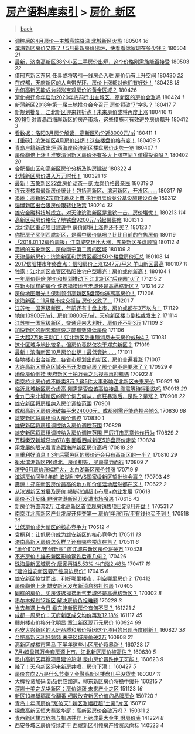 [房产语料库索引](../../README.md)  > [房价_新区](房价_新区.md)
====
> [back](../README.md)

- [调控后的4月房价—主城高端降温 北城新区火热](http://jkwz.applinzi.com/ittc/7099367538242880523.html#%E8%B0%83%E6%8E%A7%E5%90%8E%E7%9A%844%E6%9C%88%E6%88%BF%E4%BB%B7%E2%80%94%E4%B8%BB%E5%9F%8E%E9%AB%98%E7%AB%AF%E9%99%8D%E6%B8%A9+%E5%8C%97%E5%9F%8E%E6%96%B0%E5%8C%BA%E7%81%AB%E7%83%AD) 180504 *16* 
- [滨海新区房价又降了！5月最新房价出炉，快看看你家现在多少钱？](http://jkwz.applinzi.com/ittc/7099194472070120458.html#%E6%BB%A8%E6%B5%B7%E6%96%B0%E5%8C%BA%E6%88%BF%E4%BB%B7%E5%8F%88%E9%99%8D%E4%BA%86%EF%BC%815%E6%9C%88%E6%9C%80%E6%96%B0%E6%88%BF%E4%BB%B7%E5%87%BA%E7%82%89%EF%BC%8C%E5%BF%AB%E7%9C%8B%E7%9C%8B%E4%BD%A0%E5%AE%B6%E7%8E%B0%E5%9C%A8%E5%A4%9A%E5%B0%91%E9%92%B1%EF%BC%9F) 180504 *21* 
- [最新，济南高新区38个小区二手房价出炉，这个价格刚需族能否接受](http://jkwz.applinzi.com/ittc/7098909724944892935.html#%E6%9C%80%E6%96%B0%EF%BC%8C%E6%B5%8E%E5%8D%97%E9%AB%98%E6%96%B0%E5%8C%BA38%E4%B8%AA%E5%B0%8F%E5%8C%BA%E4%BA%8C%E6%89%8B%E6%88%BF%E4%BB%B7%E5%87%BA%E7%82%89%EF%BC%8C%E8%BF%99%E4%B8%AA%E4%BB%B7%E6%A0%BC%E5%88%9A%E9%9C%80%E6%97%8F%E8%83%BD%E5%90%A6%E6%8E%A5%E5%8F%97) 180503 *22* 
- [借邢东新区东风 任县或将吸引一线房企入驻 房价仍有上升空间](http://jkwz.applinzi.com/ittc/7097701652838745095.html#%E5%80%9F%E9%82%A2%E4%B8%9C%E6%96%B0%E5%8C%BA%E4%B8%9C%E9%A3%8E+%E4%BB%BB%E5%8E%BF%E6%88%96%E5%B0%86%E5%90%B8%E5%BC%95%E4%B8%80%E7%BA%BF%E6%88%BF%E4%BC%81%E5%85%A5%E9%A9%BB+%E6%88%BF%E4%BB%B7%E4%BB%8D%E6%9C%89%E4%B8%8A%E5%8D%87%E7%A9%BA%E9%97%B4) 180430 *22* 
- [在成都，天府新区的人自带光环，房价上涨都对他们有好处！](http://jkwz.applinzi.com/ittc/7097032154053870608.html#%E5%9C%A8%E6%88%90%E9%83%BD%EF%BC%8C%E5%A4%A9%E5%BA%9C%E6%96%B0%E5%8C%BA%E7%9A%84%E4%BA%BA%E8%87%AA%E5%B8%A6%E5%85%89%E7%8E%AF%EF%BC%8C%E6%88%BF%E4%BB%B7%E4%B8%8A%E6%B6%A8%E9%83%BD%E5%AF%B9%E4%BB%96%E4%BB%AC%E6%9C%89%E5%A5%BD%E5%A4%84%EF%BC%81) 180428 *18* 
- [为何高新区能成为领涨宝鸡房价的黄金区域？](http://jkwz.applinzi.com/ittc/7096207262907630598.html#%E4%B8%BA%E4%BD%95%E9%AB%98%E6%96%B0%E5%8C%BA%E8%83%BD%E6%88%90%E4%B8%BA%E9%A2%86%E6%B6%A8%E5%AE%9D%E9%B8%A1%E6%88%BF%E4%BB%B7%E7%9A%84%E9%BB%84%E9%87%91%E5%8C%BA%E5%9F%9F%EF%BC%9F) 180426  
- [渭化搬迁今年启动2020年底前迁出主城区，高新区的房价会涨吗](http://jkwz.applinzi.com/ittc/7095462823046153233.html#%E6%B8%AD%E5%8C%96%E6%90%AC%E8%BF%81%E4%BB%8A%E5%B9%B4%E5%90%AF%E5%8A%A82020%E5%B9%B4%E5%BA%95%E5%89%8D%E8%BF%81%E5%87%BA%E4%B8%BB%E5%9F%8E%E5%8C%BA%EF%BC%8C%E9%AB%98%E6%96%B0%E5%8C%BA%E7%9A%84%E6%88%BF%E4%BB%B7%E4%BC%9A%E6%B6%A8%E5%90%97) 180424 *1* 
- [新蒲新区2018年第一届土地推介会今召开 房价将破“7”字头？](http://jkwz.applinzi.com/ittc/7092959493904401419.html#%E6%96%B0%E8%92%B2%E6%96%B0%E5%8C%BA2018%E5%B9%B4%E7%AC%AC%E4%B8%80%E5%B1%8A%E5%9C%9F%E5%9C%B0%E6%8E%A8%E4%BB%8B%E4%BC%9A%E4%BB%8A%E5%8F%AC%E5%BC%80+%E6%88%BF%E4%BB%B7%E5%B0%86%E7%A0%B4%E2%80%9C7%E2%80%9D%E5%AD%97%E5%A4%B4%EF%BC%9F) 180417 *7* 
- [新规划批复，江北新区迎来转折点！未来房价或将再度上涨](http://jkwz.applinzi.com/ittc/7092512635847443466.html#%E6%96%B0%E8%A7%84%E5%88%92%E6%89%B9%E5%A4%8D%EF%BC%8C%E6%B1%9F%E5%8C%97%E6%96%B0%E5%8C%BA%E8%BF%8E%E6%9D%A5%E8%BD%AC%E6%8A%98%E7%82%B9%EF%BC%81%E6%9C%AA%E6%9D%A5%E6%88%BF%E4%BB%B7%E6%88%96%E5%B0%86%E5%86%8D%E5%BA%A6%E4%B8%8A%E6%B6%A8) 180416 *11* 
- [2018针对青岛西海岸新区的房产市场，这些措施可有效避免房价飙升](http://jkwz.applinzi.com/ittc/7090740663786406928.html#2018%E9%92%88%E5%AF%B9%E9%9D%92%E5%B2%9B%E8%A5%BF%E6%B5%B7%E5%B2%B8%E6%96%B0%E5%8C%BA%E7%9A%84%E6%88%BF%E4%BA%A7%E5%B8%82%E5%9C%BA%EF%BC%8C%E8%BF%99%E4%BA%9B%E6%8E%AA%E6%96%BD%E5%8F%AF%E6%9C%89%E6%95%88%E9%81%BF%E5%85%8D%E6%88%BF%E4%BB%B7%E9%A3%99%E5%8D%87) 180412 *3* 
- [看数据：洛阳3月房价解读，高新区均价近8000元/㎡](http://jkwz.applinzi.com/ittc/7090742746367394822.html#%E7%9C%8B%E6%95%B0%E6%8D%AE%EF%BC%9A%E6%B4%9B%E9%98%B33%E6%9C%88%E6%88%BF%E4%BB%B7%E8%A7%A3%E8%AF%BB%EF%BC%8C%E9%AB%98%E6%96%B0%E5%8C%BA%E5%9D%87%E4%BB%B7%E8%BF%918000%E5%85%83%2F%E3%8E%A1) 180411 *1* 
- [【重磅】滨海新区4月房价出炉！这些楼盘价格有变！](http://jkwz.applinzi.com/ittc/7090011501756941328.html#%E3%80%90%E9%87%8D%E7%A3%85%E3%80%91%E6%BB%A8%E6%B5%B7%E6%96%B0%E5%8C%BA4%E6%9C%88%E6%88%BF%E4%BB%B7%E5%87%BA%E7%82%89%EF%BC%81%E8%BF%99%E4%BA%9B%E6%A5%BC%E7%9B%98%E4%BB%B7%E6%A0%BC%E6%9C%89%E5%8F%98%EF%BC%81) 180409 *5* 
- [青岛户籍新政出炉 西海岸经济新区楼盘房价走势一览](http://jkwz.applinzi.com/ittc/7089359454762173451.html#%E9%9D%92%E5%B2%9B%E6%88%B7%E7%B1%8D%E6%96%B0%E6%94%BF%E5%87%BA%E7%82%89+%E8%A5%BF%E6%B5%B7%E5%B2%B8%E7%BB%8F%E6%B5%8E%E6%96%B0%E5%8C%BA%E6%A5%BC%E7%9B%98%E6%88%BF%E4%BB%B7%E8%B5%B0%E5%8A%BF%E4%B8%80%E8%A7%88) 180407 *1* 
- [房价翻倍上涨！淮安清河新区房价还有多大上涨空间？值得投资吗？](http://jkwz.applinzi.com/ittc/7087398659857843216.html#%E6%88%BF%E4%BB%B7%E7%BF%BB%E5%80%8D%E4%B8%8A%E6%B6%A8%EF%BC%81%E6%B7%AE%E5%AE%89%E6%B8%85%E6%B2%B3%E6%96%B0%E5%8C%BA%E6%88%BF%E4%BB%B7%E8%BF%98%E6%9C%89%E5%A4%9A%E5%A4%A7%E4%B8%8A%E6%B6%A8%E7%A9%BA%E9%97%B4%EF%BC%9F%E5%80%BC%E5%BE%97%E6%8A%95%E8%B5%84%E5%90%97%EF%BC%9F) 180402 *20* 
- [合肥蜀山区和高新区房价分析及购房建议](http://jkwz.applinzi.com/ittc/7083340021686076422.html#%E5%90%88%E8%82%A5%E8%9C%80%E5%B1%B1%E5%8C%BA%E5%92%8C%E9%AB%98%E6%96%B0%E5%8C%BA%E6%88%BF%E4%BB%B7%E5%88%86%E6%9E%90%E5%8F%8A%E8%B4%AD%E6%88%BF%E5%BB%BA%E8%AE%AE) 180322 *4* 
- [北城新区房价进入万元时代！](http://jkwz.applinzi.com/ittc/7082866579236979723.html#%E5%8C%97%E5%9F%8E%E6%96%B0%E5%8C%BA%E6%88%BF%E4%BB%B7%E8%BF%9B%E5%85%A5%E4%B8%87%E5%85%83%E6%97%B6%E4%BB%A3%EF%BC%81) 180321 *16* 
- [最新！五象新区22盘房价动态一览 龙岗价格最亲民](http://jkwz.applinzi.com/ittc/7082160883273040907.html#%E6%9C%80%E6%96%B0%EF%BC%81%E4%BA%94%E8%B1%A1%E6%96%B0%E5%8C%BA22%E7%9B%98%E6%88%BF%E4%BB%B7%E5%8A%A8%E6%80%81%E4%B8%80%E8%A7%88+%E9%BE%99%E5%B2%97%E4%BB%B7%E6%A0%BC%E6%9C%80%E4%BA%B2%E6%B0%91) 180319 *3* 
- [连云港楼盘最新房价统计！包括高新区、滨河新区、开发区……](http://jkwz.applinzi.com/ittc/7081551781752734727.html#%E8%BF%9E%E4%BA%91%E6%B8%AF%E6%A5%BC%E7%9B%98%E6%9C%80%E6%96%B0%E6%88%BF%E4%BB%B7%E7%BB%9F%E8%AE%A1%EF%BC%81%E5%8C%85%E6%8B%AC%E9%AB%98%E6%96%B0%E5%8C%BA%E3%80%81%E6%BB%A8%E6%B2%B3%E6%96%B0%E5%8C%BA%E3%80%81%E5%BC%80%E5%8F%91%E5%8C%BA%E2%80%A6%E2%80%A6) 180317 *16* 
- [追地：高新区2宗商住地块上市 执行限房价竞公基设施建设资金](http://jkwz.applinzi.com/ittc/7079640179638010890.html#%E8%BF%BD%E5%9C%B0%EF%BC%9A%E9%AB%98%E6%96%B0%E5%8C%BA2%E5%AE%97%E5%95%86%E4%BD%8F%E5%9C%B0%E5%9D%97%E4%B8%8A%E5%B8%82+%E6%89%A7%E8%A1%8C%E9%99%90%E6%88%BF%E4%BB%B7%E7%AB%9E%E5%85%AC%E5%9F%BA%E8%AE%BE%E6%96%BD%E5%BB%BA%E8%AE%BE%E8%B5%84%E9%87%91) 180312  
- [淄博新区出台限房价限转让政策](http://jkwz.applinzi.com/ittc/7070014641571103754.html#%E6%B7%84%E5%8D%9A%E6%96%B0%E5%8C%BA%E5%87%BA%E5%8F%B0%E9%99%90%E6%88%BF%E4%BB%B7%E9%99%90%E8%BD%AC%E8%AE%A9%E6%94%BF%E7%AD%96) 180214 *33* 
- [雄安金融科技城成立，对天津滨海新区是重镑一击，房价堪忧！](http://jkwz.applinzi.com/ittc/7069513768499676166.html#%E9%9B%84%E5%AE%89%E9%87%91%E8%9E%8D%E7%A7%91%E6%8A%80%E5%9F%8E%E6%88%90%E7%AB%8B%EF%BC%8C%E5%AF%B9%E5%A4%A9%E6%B4%A5%E6%BB%A8%E6%B5%B7%E6%96%B0%E5%8C%BA%E6%98%AF%E9%87%8D%E9%95%91%E4%B8%80%E5%87%BB%EF%BC%8C%E6%88%BF%E4%BB%B7%E5%A0%AA%E5%BF%A7%EF%BC%81) 180213 *114* 
- [高新区买房价格低？地铁盘9200元/㎡起带装修](http://jkwz.applinzi.com/ittc/7064734631771767814.html#%E9%AB%98%E6%96%B0%E5%8C%BA%E4%B9%B0%E6%88%BF%E4%BB%B7%E6%A0%BC%E4%BD%8E%EF%BC%9F%E5%9C%B0%E9%93%81%E7%9B%989200%E5%85%83%2F%E3%8E%A1%E8%B5%B7%E5%B8%A6%E8%A3%85%E4%BF%AE) 180131 *3* 
- [沈北新区重点项目建设中 房价即将上涨你还不买？](http://jkwz.applinzi.com/ittc/7061792158502093830.html#%E6%B2%88%E5%8C%97%E6%96%B0%E5%8C%BA%E9%87%8D%E7%82%B9%E9%A1%B9%E7%9B%AE%E5%BB%BA%E8%AE%BE%E4%B8%AD+%E6%88%BF%E4%BB%B7%E5%8D%B3%E5%B0%86%E4%B8%8A%E6%B6%A8%E4%BD%A0%E8%BF%98%E4%B8%8D%E4%B9%B0%EF%BC%9F) 180123 *1* 
- [你把房子买到西咸新区，是看中房价低吗？比比目前的在售房价](http://jkwz.applinzi.com/ittc/7059923884071978001.html#%E4%BD%A0%E6%8A%8A%E6%88%BF%E5%AD%90%E4%B9%B0%E5%88%B0%E8%A5%BF%E5%92%B8%E6%96%B0%E5%8C%BA%EF%BC%8C%E6%98%AF%E7%9C%8B%E4%B8%AD%E6%88%BF%E4%BB%B7%E4%BD%8E%E5%90%97%EF%BC%9F%E6%AF%94%E6%AF%94%E7%9B%AE%E5%89%8D%E7%9A%84%E5%9C%A8%E5%94%AE%E6%88%BF%E4%BB%B7) 180119  
- [「2018.01.12房价周报」江南成交环比大涨，五象新区多盘顺销](http://jkwz.applinzi.com/ittc/7057646053761745937.html#%E3%80%8C2018.01.12%E6%88%BF%E4%BB%B7%E5%91%A8%E6%8A%A5%E3%80%8D%E6%B1%9F%E5%8D%97%E6%88%90%E4%BA%A4%E7%8E%AF%E6%AF%94%E5%A4%A7%E6%B6%A8%EF%BC%8C%E4%BA%94%E8%B1%A1%E6%96%B0%E5%8C%BA%E5%A4%9A%E7%9B%98%E9%A1%BA%E9%94%80) 180112 *4* 
- [震撼的五象新区，房价南宁第二贵的区域](http://jkwz.applinzi.com/ittc/7056725862672499729.html#%E9%9C%87%E6%92%BC%E7%9A%84%E4%BA%94%E8%B1%A1%E6%96%B0%E5%8C%BA%EF%BC%8C%E6%88%BF%E4%BB%B7%E5%8D%97%E5%AE%81%E7%AC%AC%E4%BA%8C%E8%B4%B5%E7%9A%84%E5%8C%BA%E5%9F%9F) 180109 *3* 
- [天津最新房价：滨海新区和武清区超过50个楼盘房价汇总](http://jkwz.applinzi.com/ittc/7056285632517637127.html#%E5%A4%A9%E6%B4%A5%E6%9C%80%E6%96%B0%E6%88%BF%E4%BB%B7%EF%BC%9A%E6%BB%A8%E6%B5%B7%E6%96%B0%E5%8C%BA%E5%92%8C%E6%AD%A6%E6%B8%85%E5%8C%BA%E8%B6%85%E8%BF%8750%E4%B8%AA%E6%A5%BC%E7%9B%98%E6%88%BF%E4%BB%B7%E6%B1%87%E6%80%BB) 180108 *14* 
- [2017信阳楼市年终盘点：信阳房价上涨1247元/平米 羊山新区最高](http://jkwz.applinzi.com/ittc/7055762177607074833.html#2017%E4%BF%A1%E9%98%B3%E6%A5%BC%E5%B8%82%E5%B9%B4%E7%BB%88%E7%9B%98%E7%82%B9%EF%BC%9A%E4%BF%A1%E9%98%B3%E6%88%BF%E4%BB%B7%E4%B8%8A%E6%B6%A81247%E5%85%83%2F%E5%B9%B3%E7%B1%B3+%E7%BE%8A%E5%B1%B1%E6%96%B0%E5%8C%BA%E6%9C%80%E9%AB%98) 180107 *11* 
- [独家！江北新区直管区弘阳住宅户型曝光！房价或创新高！](http://jkwz.applinzi.com/ittc/7054681918430250000.html#%E7%8B%AC%E5%AE%B6%EF%BC%81%E6%B1%9F%E5%8C%97%E6%96%B0%E5%8C%BA%E7%9B%B4%E7%AE%A1%E5%8C%BA%E5%BC%98%E9%98%B3%E4%BD%8F%E5%AE%85%E6%88%B7%E5%9E%8B%E6%9B%9D%E5%85%89%EF%BC%81%E6%88%BF%E4%BB%B7%E6%88%96%E5%88%9B%E6%96%B0%E9%AB%98%EF%BC%81) 180104 *1* 
- [一年房价翻倍 地价和规划推动下 江北新区“后花园”火了](http://jkwz.applinzi.com/ittc/7047239917288031248.html#%E4%B8%80%E5%B9%B4%E6%88%BF%E4%BB%B7%E7%BF%BB%E5%80%8D+%E5%9C%B0%E4%BB%B7%E5%92%8C%E8%A7%84%E5%88%92%E6%8E%A8%E5%8A%A8%E4%B8%8B+%E6%B1%9F%E5%8C%97%E6%96%B0%E5%8C%BA%E2%80%9C%E5%90%8E%E8%8A%B1%E5%9B%AD%E2%80%9D%E7%81%AB%E4%BA%86) 171215 *2* 
- [在新乡同样的房价 该选择接地气老城还是高逼格新区？](http://jkwz.applinzi.com/ittc/7046926371765355536.html#%E5%9C%A8%E6%96%B0%E4%B9%A1%E5%90%8C%E6%A0%B7%E7%9A%84%E6%88%BF%E4%BB%B7+%E8%AF%A5%E9%80%89%E6%8B%A9%E6%8E%A5%E5%9C%B0%E6%B0%94%E8%80%81%E5%9F%8E%E8%BF%98%E6%98%AF%E9%AB%98%E9%80%BC%E6%A0%BC%E6%96%B0%E5%8C%BA%EF%BC%9F) 171214 *22* 
- [房价地图曝光！保利领衔高新区5盘带你逃离高房价！](http://jkwz.applinzi.com/ittc/7043746828418286608.html#%E6%88%BF%E4%BB%B7%E5%9C%B0%E5%9B%BE%E6%9B%9D%E5%85%89%EF%BC%81%E4%BF%9D%E5%88%A9%E9%A2%86%E8%A1%94%E9%AB%98%E6%96%B0%E5%8C%BA5%E7%9B%98%E5%B8%A6%E4%BD%A0%E9%80%83%E7%A6%BB%E9%AB%98%E6%88%BF%E4%BB%B7%EF%BC%81) 171206  
- [滨海新区：11月楼市成交报告 房价又跌了…](http://jkwz.applinzi.com/ittc/7042184675060089873.html#%E6%BB%A8%E6%B5%B7%E6%96%B0%E5%8C%BA%EF%BC%9A11%E6%9C%88%E6%A5%BC%E5%B8%82%E6%88%90%E4%BA%A4%E6%8A%A5%E5%91%8A+%E6%88%BF%E4%BB%B7%E5%8F%88%E8%B7%8C%E4%BA%86%E2%80%A6) 171201 *7* 
- [江苏唯一国家级新区，年前还有十盘上市，房价或都在3万以内！](http://jkwz.applinzi.com/ittc/7041321447438418961.html#%E6%B1%9F%E8%8B%8F%E5%94%AF%E4%B8%80%E5%9B%BD%E5%AE%B6%E7%BA%A7%E6%96%B0%E5%8C%BA%EF%BC%8C%E5%B9%B4%E5%89%8D%E8%BF%98%E6%9C%89%E5%8D%81%E7%9B%98%E4%B8%8A%E5%B8%82%EF%BC%8C%E6%88%BF%E4%BB%B7%E6%88%96%E9%83%BD%E5%9C%A83%E4%B8%87%E4%BB%A5%E5%86%85%EF%BC%81) 171129  
- [地价10900元/㎡、房价10800元/㎡，天府新区楼市倒挂或发生？](http://jkwz.applinzi.com/ittc/7035852676078765073.html#%E5%9C%B0%E4%BB%B710900%E5%85%83%2F%E3%8E%A1%E3%80%81%E6%88%BF%E4%BB%B710800%E5%85%83%2F%E3%8E%A1%EF%BC%8C%E5%A4%A9%E5%BA%9C%E6%96%B0%E5%8C%BA%E6%A5%BC%E5%B8%82%E5%80%92%E6%8C%82%E6%88%96%E5%8F%91%E7%94%9F%EF%BC%9F) 171114  
- [江苏唯一国家级新区，交通迎来大利好，房价还不到3万](http://jkwz.applinzi.com/ittc/7033999812825973776.html#%E6%B1%9F%E8%8B%8F%E5%94%AF%E4%B8%80%E5%9B%BD%E5%AE%B6%E7%BA%A7%E6%96%B0%E5%8C%BA%EF%BC%8C%E4%BA%A4%E9%80%9A%E8%BF%8E%E6%9D%A5%E5%A4%A7%E5%88%A9%E5%A5%BD%EF%BC%8C%E6%88%BF%E4%BB%B7%E8%BF%98%E4%B8%8D%E5%88%B03%E4%B8%87) 171109 *3* 
- [加快新区的配套和建设才能有效降低房价](http://jkwz.applinzi.com/ittc/7032858708781040657.html#%E5%8A%A0%E5%BF%AB%E6%96%B0%E5%8C%BA%E7%9A%84%E9%85%8D%E5%A5%97%E5%92%8C%E5%BB%BA%E8%AE%BE%E6%89%8D%E8%83%BD%E6%9C%89%E6%95%88%E9%99%8D%E4%BD%8E%E6%88%BF%E4%BB%B7) 171106  
- [三大超2万地王动工！江北新区丢重磅消息未来房价或破4？](http://jkwz.applinzi.com/ittc/7030616995916153872.html#%E4%B8%89%E5%A4%A7%E8%B6%852%E4%B8%87%E5%9C%B0%E7%8E%8B%E5%8A%A8%E5%B7%A5%EF%BC%81%E6%B1%9F%E5%8C%97%E6%96%B0%E5%8C%BA%E4%B8%A2%E9%87%8D%E7%A3%85%E6%B6%88%E6%81%AF%E6%9C%AA%E6%9D%A5%E6%88%BF%E4%BB%B7%E6%88%96%E7%A0%B44%EF%BC%9F) 171031  
- [这个区域净地比较多，但房价竟然仅次于郑东新区？](http://jkwz.applinzi.com/ittc/7026092344238146577.html#%E8%BF%99%E4%B8%AA%E5%8C%BA%E5%9F%9F%E5%87%80%E5%9C%B0%E6%AF%94%E8%BE%83%E5%A4%9A%EF%BC%8C%E4%BD%86%E6%88%BF%E4%BB%B7%E7%AB%9F%E7%84%B6%E4%BB%85%E6%AC%A1%E4%BA%8E%E9%83%91%E4%B8%9C%E6%96%B0%E5%8C%BA%EF%BC%9F) 171019  
- [最新！滨海新区10月房价出炉！最低竟达……](http://jkwz.applinzi.com/ittc/7023251751501825041.html#%E6%9C%80%E6%96%B0%EF%BC%81%E6%BB%A8%E6%B5%B7%E6%96%B0%E5%8C%BA10%E6%9C%88%E6%88%BF%E4%BB%B7%E5%87%BA%E7%82%89%EF%BC%81%E6%9C%80%E4%BD%8E%E7%AB%9F%E8%BE%BE%E2%80%A6%E2%80%A6) 171011  
- [各地楼市出台新政，各省市规划出的新区，房价普遍看涨](http://jkwz.applinzi.com/ittc/7021848778271884305.html#%E5%90%84%E5%9C%B0%E6%A5%BC%E5%B8%82%E5%87%BA%E5%8F%B0%E6%96%B0%E6%94%BF%EF%BC%8C%E5%90%84%E7%9C%81%E5%B8%82%E8%A7%84%E5%88%92%E5%87%BA%E7%9A%84%E6%96%B0%E5%8C%BA%EF%BC%8C%E6%88%BF%E4%BB%B7%E6%99%AE%E9%81%8D%E7%9C%8B%E6%B6%A8) 171007  
- [大连高新区重点区域不再开发商品房？房价是不是要涨了？](http://jkwz.applinzi.com/ittc/7018674674379260944.html#%E5%A4%A7%E8%BF%9E%E9%AB%98%E6%96%B0%E5%8C%BA%E9%87%8D%E7%82%B9%E5%8C%BA%E5%9F%9F%E4%B8%8D%E5%86%8D%E5%BC%80%E5%8F%91%E5%95%86%E5%93%81%E6%88%BF%EF%BC%9F%E6%88%BF%E4%BB%B7%E6%98%AF%E4%B8%8D%E6%98%AF%E8%A6%81%E6%B6%A8%E4%BA%86%EF%BC%9F) 170929 *4* 
- [地价房价倒挂 天府新区土拍万元之后视高再迎机遇](http://jkwz.applinzi.com/ittc/7016198026157360144.html#%E5%9C%B0%E4%BB%B7%E6%88%BF%E4%BB%B7%E5%80%92%E6%8C%82+%E5%A4%A9%E5%BA%9C%E6%96%B0%E5%8C%BA%E5%9C%9F%E6%8B%8D%E4%B8%87%E5%85%83%E4%B9%8B%E5%90%8E%E8%A7%86%E9%AB%98%E5%86%8D%E8%BF%8E%E6%9C%BA%E9%81%87) 170922 *8* 
- [南京桥北房价或不能卖3万？这5件大事影响江北新区未来房价](http://jkwz.applinzi.com/ittc/7015787284560086032.html#%E5%8D%97%E4%BA%AC%E6%A1%A5%E5%8C%97%E6%88%BF%E4%BB%B7%E6%88%96%E4%B8%8D%E8%83%BD%E5%8D%963%E4%B8%87%EF%BC%9F%E8%BF%995%E4%BB%B6%E5%A4%A7%E4%BA%8B%E5%BD%B1%E5%93%8D%E6%B1%9F%E5%8C%97%E6%96%B0%E5%8C%BA%E6%9C%AA%E6%9D%A5%E6%88%BF%E4%BB%B7) 170921 *19* 
- [临沂北城新区房价虚高 刚需是否应该高位接盘 刚需等待得到跌吗](http://jkwz.applinzi.com/ittc/7012840467572720657.html#%E4%B8%B4%E6%B2%82%E5%8C%97%E5%9F%8E%E6%96%B0%E5%8C%BA%E6%88%BF%E4%BB%B7%E8%99%9A%E9%AB%98+%E5%88%9A%E9%9C%80%E6%98%AF%E5%90%A6%E5%BA%94%E8%AF%A5%E9%AB%98%E4%BD%8D%E6%8E%A5%E7%9B%98+%E5%88%9A%E9%9C%80%E7%AD%89%E5%BE%85%E5%BE%97%E5%88%B0%E8%B7%8C%E5%90%97) 170913 *29* 
- [金九已来北城新区的房价何去何从，疯狂暴涨后，是跌？是涨？](http://jkwz.applinzi.com/ittc/7011010227737199633.html#%E9%87%91%E4%B9%9D%E5%B7%B2%E6%9D%A5%E5%8C%97%E5%9F%8E%E6%96%B0%E5%8C%BA%E7%9A%84%E6%88%BF%E4%BB%B7%E4%BD%95%E5%8E%BB%E4%BD%95%E4%BB%8E%EF%BC%8C%E7%96%AF%E7%8B%82%E6%9A%B4%E6%B6%A8%E5%90%8E%EF%BC%8C%E6%98%AF%E8%B7%8C%EF%BC%9F%E6%98%AF%E6%B6%A8%EF%BC%9F) 170908 *22* 
- [雄安新区将房租纳入房价调控范围](http://jkwz.applinzi.com/ittc/7008287886334755856.html#%E9%9B%84%E5%AE%89%E6%96%B0%E5%8C%BA%E5%B0%86%E6%88%BF%E7%A7%9F%E7%BA%B3%E5%85%A5%E6%88%BF%E4%BB%B7%E8%B0%83%E6%8E%A7%E8%8C%83%E5%9B%B4) 170901  
- [成都高新区房价涨破每平米24000元，成都刚需还能选择余地么](http://jkwz.applinzi.com/ittc/7007546159747564561.html#%E6%88%90%E9%83%BD%E9%AB%98%E6%96%B0%E5%8C%BA%E6%88%BF%E4%BB%B7%E6%B6%A8%E7%A0%B4%E6%AF%8F%E5%B9%B3%E7%B1%B324000%E5%85%83%EF%BC%8C%E6%88%90%E9%83%BD%E5%88%9A%E9%9C%80%E8%BF%98%E8%83%BD%E9%80%89%E6%8B%A9%E4%BD%99%E5%9C%B0%E4%B9%88) 170830 *68* 
- [雄安新区将房租纳入房价调控](http://jkwz.applinzi.com/ittc/7007500196018390032.html#%E9%9B%84%E5%AE%89%E6%96%B0%E5%8C%BA%E5%B0%86%E6%88%BF%E7%A7%9F%E7%BA%B3%E5%85%A5%E6%88%BF%E4%BB%B7%E8%B0%83%E6%8E%A7) 170830 *1* 
- [雄安新区将房租调控纳入房价调控范围](http://jkwz.applinzi.com/ittc/7007331707127333904.html#%E9%9B%84%E5%AE%89%E6%96%B0%E5%8C%BA%E5%B0%86%E6%88%BF%E7%A7%9F%E8%B0%83%E6%8E%A7%E7%BA%B3%E5%85%A5%E6%88%BF%E4%BB%B7%E8%B0%83%E6%8E%A7%E8%8C%83%E5%9B%B4) 170829  
- [雄安新区将房租调控纳入房价调控范围 严厉打击恶意炒作行为](http://jkwz.applinzi.com/ittc/7007337076247495697.html#%E9%9B%84%E5%AE%89%E6%96%B0%E5%8C%BA%E5%B0%86%E6%88%BF%E7%A7%9F%E8%B0%83%E6%8E%A7%E7%BA%B3%E5%85%A5%E6%88%BF%E4%BB%B7%E8%B0%83%E6%8E%A7%E8%8C%83%E5%9B%B4+%E4%B8%A5%E5%8E%89%E6%89%93%E5%87%BB%E6%81%B6%E6%84%8F%E7%82%92%E4%BD%9C%E8%A1%8C%E4%B8%BA) 170829 *2* 
- [万科秦汉新城获地678亩 回看西咸新区5热盘房价走势](http://jkwz.applinzi.com/ittc/7005152171451221008.html#%E4%B8%87%E7%A7%91%E7%A7%A6%E6%B1%89%E6%96%B0%E5%9F%8E%E8%8E%B7%E5%9C%B0678%E4%BA%A9+%E5%9B%9E%E7%9C%8B%E8%A5%BF%E5%92%B8%E6%96%B0%E5%8C%BA5%E7%83%AD%E7%9B%98%E6%88%BF%E4%BB%B7%E8%B5%B0%E5%8A%BF) 170824  
- [用发展的眼光看青岛西海岸新区房价高吗](http://jkwz.applinzi.com/ittc/7003253853225747473.html#%E7%94%A8%E5%8F%91%E5%B1%95%E7%9A%84%E7%9C%BC%E5%85%89%E7%9C%8B%E9%9D%92%E5%B2%9B%E8%A5%BF%E6%B5%B7%E5%B2%B8%E6%96%B0%E5%8C%BA%E6%88%BF%E4%BB%B7%E9%AB%98%E5%90%97) 170818 *29* 
- [三重利好消息！3年后鄠邑区的房价还会只有高新区的一半？](http://jkwz.applinzi.com/ittc/7000080975835694096.html#%E4%B8%89%E9%87%8D%E5%88%A9%E5%A5%BD%E6%B6%88%E6%81%AF%EF%BC%813%E5%B9%B4%E5%90%8E%E9%84%A0%E9%82%91%E5%8C%BA%E7%9A%84%E6%88%BF%E4%BB%B7%E8%BF%98%E4%BC%9A%E5%8F%AA%E6%9C%89%E9%AB%98%E6%96%B0%E5%8C%BA%E7%9A%84%E4%B8%80%E5%8D%8A%EF%BC%9F) 170810 *29* 
- [衡水滨湖新区PK路北，房价相等，买房量力而行](http://jkwz.applinzi.com/ittc/6999798445228164112.html#%E8%A1%A1%E6%B0%B4%E6%BB%A8%E6%B9%96%E6%96%B0%E5%8C%BAPK%E8%B7%AF%E5%8C%97%EF%BC%8C%E6%88%BF%E4%BB%B7%E7%9B%B8%E7%AD%89%EF%BC%8C%E4%B9%B0%E6%88%BF%E9%87%8F%E5%8A%9B%E8%80%8C%E8%A1%8C) 170809 *7* 
- [济宁6月房价涨幅扩大，太白湖新区房价领涨](http://jkwz.applinzi.com/ittc/6992010232950424592.html#%E6%B5%8E%E5%AE%816%E6%9C%88%E6%88%BF%E4%BB%B7%E6%B6%A8%E5%B9%85%E6%89%A9%E5%A4%A7%EF%BC%8C%E5%A4%AA%E7%99%BD%E6%B9%96%E6%96%B0%E5%8C%BA%E6%88%BF%E4%BB%B7%E9%A2%86%E6%B6%A8) 170719 *6* 
- [滨湖房价回到1年前 滨湖利空VS国家级新区望批谁会赢？](http://jkwz.applinzi.com/ittc/6986129203878429701.html#%E6%BB%A8%E6%B9%96%E6%88%BF%E4%BB%B7%E5%9B%9E%E5%88%B01%E5%B9%B4%E5%89%8D+%E6%BB%A8%E6%B9%96%E5%88%A9%E7%A9%BAVS%E5%9B%BD%E5%AE%B6%E7%BA%A7%E6%96%B0%E5%8C%BA%E6%9C%9B%E6%89%B9%E8%B0%81%E4%BC%9A%E8%B5%A2%EF%BC%9F) 170703 *46* 
- [震惊！郑东新区房价最高的地方和价值洼地居然都在这！](http://jkwz.applinzi.com/ittc/6981796322225947653.html#%E9%9C%87%E6%83%8A%EF%BC%81%E9%83%91%E4%B8%9C%E6%96%B0%E5%8C%BA%E6%88%BF%E4%BB%B7%E6%9C%80%E9%AB%98%E7%9A%84%E5%9C%B0%E6%96%B9%E5%92%8C%E4%BB%B7%E5%80%BC%E6%B4%BC%E5%9C%B0%E5%B1%85%E7%84%B6%E9%83%BD%E5%9C%A8%E8%BF%99%EF%BC%81) 170622 *2* 
- [从滨湖新区发展及房价 揭秘滨湖超市布局+商业发展](http://jkwz.applinzi.com/ittc/6980615834459177988.html#%E4%BB%8E%E6%BB%A8%E6%B9%96%E6%96%B0%E5%8C%BA%E5%8F%91%E5%B1%95%E5%8F%8A%E6%88%BF%E4%BB%B7+%E6%8F%AD%E7%A7%98%E6%BB%A8%E6%B9%96%E8%B6%85%E5%B8%82%E5%B8%83%E5%B1%80%2B%E5%95%86%E4%B8%9A%E5%8F%91%E5%B1%95) 170618  
- [房价不升反降 昆明空港新区开发遭市场冷遇](http://jkwz.applinzi.com/ittc/6979430104810652677.html#%E6%88%BF%E4%BB%B7%E4%B8%8D%E5%8D%87%E5%8F%8D%E9%99%8D+%E6%98%86%E6%98%8E%E7%A9%BA%E6%B8%AF%E6%96%B0%E5%8C%BA%E5%BC%80%E5%8F%91%E9%81%AD%E5%B8%82%E5%9C%BA%E5%86%B7%E9%81%87) 170615 *43* 
- [新房价将直奔2万 江北高新区首位现房销售项目定8月开盘！](http://jkwz.applinzi.com/ittc/6973836872756233220.html#%E6%96%B0%E6%88%BF%E4%BB%B7%E5%B0%86%E7%9B%B4%E5%A5%942%E4%B8%87+%E6%B1%9F%E5%8C%97%E9%AB%98%E6%96%B0%E5%8C%BA%E9%A6%96%E4%BD%8D%E7%8E%B0%E6%88%BF%E9%94%80%E5%94%AE%E9%A1%B9%E7%9B%AE%E5%AE%9A8%E6%9C%88%E5%BC%80%E7%9B%98%EF%BC%81) 170531 *7* 
- [南京江北高新区产业发展开挂夺第一 房价1年涨1万/平有钱也买不到！](http://jkwz.applinzi.com/ittc/6968959375614936069.html#%E5%8D%97%E4%BA%AC%E6%B1%9F%E5%8C%97%E9%AB%98%E6%96%B0%E5%8C%BA%E4%BA%A7%E4%B8%9A%E5%8F%91%E5%B1%95%E5%BC%80%E6%8C%82%E5%A4%BA%E7%AC%AC%E4%B8%80+%E6%88%BF%E4%BB%B71%E5%B9%B4%E6%B6%A81%E4%B8%87%2F%E5%B9%B3%E6%9C%89%E9%92%B1%E4%B9%9F%E4%B9%B0%E4%B8%8D%E5%88%B0%EF%BC%81) 170518 *14* 
- [让低房价成为新区的核心竞争力](http://jkwz.applinzi.com/ittc/6966834925620691972.html#%E8%AE%A9%E4%BD%8E%E6%88%BF%E4%BB%B7%E6%88%90%E4%B8%BA%E6%96%B0%E5%8C%BA%E7%9A%84%E6%A0%B8%E5%BF%83%E7%AB%9E%E4%BA%89%E5%8A%9B) 170512 *4* 
- [袁桐利：让低房价成为雄安新区的核心竞争力](http://jkwz.applinzi.com/ittc/6966435078593840132.html#%E8%A2%81%E6%A1%90%E5%88%A9%EF%BC%9A%E8%AE%A9%E4%BD%8E%E6%88%BF%E4%BB%B7%E6%88%90%E4%B8%BA%E9%9B%84%E5%AE%89%E6%96%B0%E5%8C%BA%E7%9A%84%E6%A0%B8%E5%BF%83%E7%AB%9E%E4%BA%89%E5%8A%9B) 170511 *13* 
- [济南高新区房价怎么样？还有哪些楼盘在售？](http://jkwz.applinzi.com/ittc/6966335929030542340.html#%E6%B5%8E%E5%8D%97%E9%AB%98%E6%96%B0%E5%8C%BA%E6%88%BF%E4%BB%B7%E6%80%8E%E4%B9%88%E6%A0%B7%EF%BC%9F%E8%BF%98%E6%9C%89%E5%93%AA%E4%BA%9B%E6%A5%BC%E7%9B%98%E5%9C%A8%E5%94%AE%EF%BC%9F) 170511 *6* 
- [“地价610万/亩创新高” 庐江城东新区房价将破万](http://jkwz.applinzi.com/ittc/6961631489958609925.html#%E2%80%9C%E5%9C%B0%E4%BB%B7610%E4%B8%87%2F%E4%BA%A9%E5%88%9B%E6%96%B0%E9%AB%98%E2%80%9D+%E5%BA%90%E6%B1%9F%E5%9F%8E%E4%B8%9C%E6%96%B0%E5%8C%BA%E6%88%BF%E4%BB%B7%E5%B0%86%E7%A0%B4%E4%B8%87) 170428  
- [不光房价！雄安新区影响钢铁后市几何？](http://jkwz.applinzi.com/ittc/6960823913578759173.html#%E4%B8%8D%E5%85%89%E6%88%BF%E4%BB%B7%EF%BC%81%E9%9B%84%E5%AE%89%E6%96%B0%E5%8C%BA%E5%BD%B1%E5%93%8D%E9%92%A2%E9%93%81%E5%90%8E%E5%B8%82%E5%87%A0%E4%BD%95%EF%BC%9F) 170426  
- [珠海最新区域房价 唐家再降5.53% 斗门涨2.48%](http://jkwz.applinzi.com/ittc/6957455829757330437.html#%E7%8F%A0%E6%B5%B7%E6%9C%80%E6%96%B0%E5%8C%BA%E5%9F%9F%E6%88%BF%E4%BB%B7+%E5%94%90%E5%AE%B6%E5%86%8D%E9%99%8D5.53%25+%E6%96%97%E9%97%A8%E6%B6%A82.48%25) 170417 *19* 
- [“建设雄安新区要严控周边房价”](http://jkwz.applinzi.com/ittc/6956580337617470468.html#%E2%80%9C%E5%BB%BA%E8%AE%BE%E9%9B%84%E5%AE%89%E6%96%B0%E5%8C%BA%E8%A6%81%E4%B8%A5%E6%8E%A7%E5%91%A8%E8%BE%B9%E6%88%BF%E4%BB%B7%E2%80%9D) 170415 *8* 
- [雄安新区惊世而出，利好哪里楼市，利空哪里房价？](http://jkwz.applinzi.com/ittc/6955631703983916037.html#%E9%9B%84%E5%AE%89%E6%96%B0%E5%8C%BA%E6%83%8A%E4%B8%96%E8%80%8C%E5%87%BA%EF%BC%8C%E5%88%A9%E5%A5%BD%E5%93%AA%E9%87%8C%E6%A5%BC%E5%B8%82%EF%BC%8C%E5%88%A9%E7%A9%BA%E5%93%AA%E9%87%8C%E6%88%BF%E4%BB%B7%EF%BC%9F) 170412  
- [房价翻倍上涨 雄安新区发布新消息怒打炒房](http://jkwz.applinzi.com/ittc/6952976291929261060.html#%E6%88%BF%E4%BB%B7%E7%BF%BB%E5%80%8D%E4%B8%8A%E6%B6%A8+%E9%9B%84%E5%AE%89%E6%96%B0%E5%8C%BA%E5%8F%91%E5%B8%83%E6%96%B0%E6%B6%88%E6%81%AF%E6%80%92%E6%89%93%E7%82%92%E6%88%BF) 170405  
- [同样的房价，买房该选择接地气老城还是高逼格新区？](http://jkwz.applinzi.com/ittc/6940357944611963909.html#%E5%90%8C%E6%A0%B7%E7%9A%84%E6%88%BF%E4%BB%B7%EF%BC%8C%E4%B9%B0%E6%88%BF%E8%AF%A5%E9%80%89%E6%8B%A9%E6%8E%A5%E5%9C%B0%E6%B0%94%E8%80%81%E5%9F%8E%E8%BF%98%E6%98%AF%E9%AB%98%E9%80%BC%E6%A0%BC%E6%96%B0%E5%8C%BA%EF%BC%9F) 170302 *8* 
- [墨尔本规划17新区 解决房价负担难题](http://jkwz.applinzi.com/ittc/6939653687751476228.html#%E5%A2%A8%E5%B0%94%E6%9C%AC%E8%A7%84%E5%88%9217%E6%96%B0%E5%8C%BA+%E8%A7%A3%E5%86%B3%E6%88%BF%E4%BB%B7%E8%B4%9F%E6%8B%85%E9%9A%BE%E9%A2%98) 170228 *3* 
- [当去年遇上今日 看东津新区房价有何不同？](http://jkwz.applinzi.com/ittc/6914093104952247301.html#%E5%BD%93%E5%8E%BB%E5%B9%B4%E9%81%87%E4%B8%8A%E4%BB%8A%E6%97%A5+%E7%9C%8B%E4%B8%9C%E6%B4%A5%E6%96%B0%E5%8C%BA%E6%88%BF%E4%BB%B7%E6%9C%89%E4%BD%95%E4%B8%8D%E5%90%8C%EF%BC%9F) 161221 *2* 
- [成都一周房价：天府新区成交均价再涨12.18%](http://jkwz.applinzi.com/ittc/6901515757170459652.html#%E6%88%90%E9%83%BD%E4%B8%80%E5%91%A8%E6%88%BF%E4%BB%B7%EF%BC%9A%E5%A4%A9%E5%BA%9C%E6%96%B0%E5%8C%BA%E6%88%90%E4%BA%A4%E5%9D%87%E4%BB%B7%E5%86%8D%E6%B6%A812.18%25) 161117 *45* 
- [赣州楼市价格分化明显 章江新区现万元房价](http://jkwz.applinzi.com/ittc/6881344649737798660.html#%E8%B5%A3%E5%B7%9E%E6%A5%BC%E5%B8%82%E4%BB%B7%E6%A0%BC%E5%88%86%E5%8C%96%E6%98%8E%E6%98%BE+%E7%AB%A0%E6%B1%9F%E6%96%B0%E5%8C%BA%E7%8E%B0%E4%B8%87%E5%85%83%E6%88%BF%E4%BB%B7) 160924 *69* 
- [西安大兴新区的人居品质和房价将因这个项目的出现再度刷新！](http://jkwz.applinzi.com/ittc/6871155279760196612.html#%E8%A5%BF%E5%AE%89%E5%A4%A7%E5%85%B4%E6%96%B0%E5%8C%BA%E7%9A%84%E4%BA%BA%E5%B1%85%E5%93%81%E8%B4%A8%E5%92%8C%E6%88%BF%E4%BB%B7%E5%B0%86%E5%9B%A0%E8%BF%99%E4%B8%AA%E9%A1%B9%E7%9B%AE%E7%9A%84%E5%87%BA%E7%8E%B0%E5%86%8D%E5%BA%A6%E5%88%B7%E6%96%B0%EF%BC%81) 160827 *38* 
- [合肥高新区利好频频 未来区域房价破2万](http://jkwz.applinzi.com/ittc/6863946488606098436.html#%E5%90%88%E8%82%A5%E9%AB%98%E6%96%B0%E5%8C%BA%E5%88%A9%E5%A5%BD%E9%A2%91%E9%A2%91+%E6%9C%AA%E6%9D%A5%E5%8C%BA%E5%9F%9F%E6%88%BF%E4%BB%B7%E7%A0%B42%E4%B8%87) 160808 *21* 
- [高新区成楼市黑马 下半年这些小区房价将暴涨！](http://jkwz.applinzi.com/ittc/6859968943867036676.html#%E9%AB%98%E6%96%B0%E5%8C%BA%E6%88%90%E6%A5%BC%E5%B8%82%E9%BB%91%E9%A9%AC+%E4%B8%8B%E5%8D%8A%E5%B9%B4%E8%BF%99%E4%BA%9B%E5%B0%8F%E5%8C%BA%E6%88%BF%E4%BB%B7%E5%B0%86%E6%9A%B4%E6%B6%A8%EF%BC%81) 160728 *17* 
- [7月49盘携万余套房源上市，江北新区房价被高估？](http://jkwz.applinzi.com/ittc/6849552844151325701.html#7%E6%9C%8849%E7%9B%98%E6%90%BA%E4%B8%87%E4%BD%99%E5%A5%97%E6%88%BF%E6%BA%90%E4%B8%8A%E5%B8%82%EF%BC%8C%E6%B1%9F%E5%8C%97%E6%96%B0%E5%8C%BA%E6%88%BF%E4%BB%B7%E8%A2%AB%E9%AB%98%E4%BC%B0%EF%BC%9F) 160630 *5* 
- [昆山高新区再掀项目建设热潮 昆山房价暴跌绝无可能！](http://jkwz.applinzi.com/ittc/6846872206726153221.html#%E6%98%86%E5%B1%B1%E9%AB%98%E6%96%B0%E5%8C%BA%E5%86%8D%E6%8E%80%E9%A1%B9%E7%9B%AE%E5%BB%BA%E8%AE%BE%E7%83%AD%E6%BD%AE+%E6%98%86%E5%B1%B1%E6%88%BF%E4%BB%B7%E6%9A%B4%E8%B7%8C%E7%BB%9D%E6%97%A0%E5%8F%AF%E8%83%BD%EF%BC%81) 160623 *9* 
- [降了！天府新区迎来新房井喷，房价下滑！](http://jkwz.applinzi.com/ittc/6825805006548501508.html#%E9%99%8D%E4%BA%86%EF%BC%81%E5%A4%A9%E5%BA%9C%E6%96%B0%E5%8C%BA%E8%BF%8E%E6%9D%A5%E6%96%B0%E6%88%BF%E4%BA%95%E5%96%B7%EF%BC%8C%E6%88%BF%E4%BB%B7%E4%B8%8B%E6%BB%91%EF%BC%81) 160427 *5* 
- [房价奔向2万是什么节奏？金融高新区楼盘几乎没货卖](http://jkwz.applinzi.com/ittc/6806771582240293893.html#%E6%88%BF%E4%BB%B7%E5%A5%94%E5%90%912%E4%B8%87%E6%98%AF%E4%BB%80%E4%B9%88%E8%8A%82%E5%A5%8F%EF%BC%9F%E9%87%91%E8%9E%8D%E9%AB%98%E6%96%B0%E5%8C%BA%E6%A5%BC%E7%9B%98%E5%87%A0%E4%B9%8E%E6%B2%A1%E8%B4%A7%E5%8D%96) 160307 *11* 
- [大牌投资加码 新品供应加速，柳东新区房价将稳中缓升](http://jkwz.applinzi.com/ittc/6799119066686030853.html#%E5%A4%A7%E7%89%8C%E6%8A%95%E8%B5%84%E5%8A%A0%E7%A0%81+%E6%96%B0%E5%93%81%E4%BE%9B%E5%BA%94%E5%8A%A0%E9%80%9F%EF%BC%8C%E6%9F%B3%E4%B8%9C%E6%96%B0%E5%8C%BA%E6%88%BF%E4%BB%B7%E5%B0%86%E7%A8%B3%E4%B8%AD%E7%BC%93%E5%8D%87) 160215 *7* 
- [深圳十美之龙华新区：房价跳涨 未来产业之区](http://jkwz.applinzi.com/ittc/6767819086457472004.html#%E6%B7%B1%E5%9C%B3%E5%8D%81%E7%BE%8E%E4%B9%8B%E9%BE%99%E5%8D%8E%E6%96%B0%E5%8C%BA%EF%BC%9A%E6%88%BF%E4%BB%B7%E8%B7%B3%E6%B6%A8+%E6%9C%AA%E6%9D%A5%E4%BA%A7%E4%B8%9A%E4%B9%8B%E5%8C%BA) 151123 *16* 
- [新区10年砥砺房价翻番 细数改变新区价值的品牌房企](http://jkwz.applinzi.com/ittc/547650615110145563.html#%E6%96%B0%E5%8C%BA10%E5%B9%B4%E7%A0%A5%E7%A0%BA%E6%88%BF%E4%BB%B7%E7%BF%BB%E7%95%AA+%E7%BB%86%E6%95%B0%E6%94%B9%E5%8F%98%E6%96%B0%E5%8C%BA%E4%BB%B7%E5%80%BC%E7%9A%84%E5%93%81%E7%89%8C%E6%88%BF%E4%BC%81) 150720 *1* 
- [青岛十年间房价&quot;涨破天&quot; 新区涨幅赶超&quot;土豪&quot;片区](http://jkwz.applinzi.com/ittc/547650615082186096.html#%E9%9D%92%E5%B2%9B%E5%8D%81%E5%B9%B4%E9%97%B4%E6%88%BF%E4%BB%B7%26quot%3B%E6%B6%A8%E7%A0%B4%E5%A4%A9%26quot%3B+%E6%96%B0%E5%8C%BA%E6%B6%A8%E5%B9%85%E8%B5%B6%E8%B6%85%26quot%3B%E5%9C%9F%E8%B1%AA%26quot%3B%E7%89%87%E5%8C%BA) 150717  
- [探盘高新区恒大翡翠华庭：高新区房价会破万吗？](http://jkwz.applinzi.com/ittc/547650611396657961.html#%E6%8E%A2%E7%9B%98%E9%AB%98%E6%96%B0%E5%8C%BA%E6%81%92%E5%A4%A7%E7%BF%A1%E7%BF%A0%E5%8D%8E%E5%BA%AD%EF%BC%9A%E9%AB%98%E6%96%B0%E5%8C%BA%E6%88%BF%E4%BB%B7%E4%BC%9A%E7%A0%B4%E4%B8%87%E5%90%97%EF%BC%9F) 150311 *2* 
- [青西新区楼市危机与机遇并存 万达成最大金主 附房价表](http://jkwz.applinzi.com/ittc/547650611384114127.html#%E9%9D%92%E8%A5%BF%E6%96%B0%E5%8C%BA%E6%A5%BC%E5%B8%82%E5%8D%B1%E6%9C%BA%E4%B8%8E%E6%9C%BA%E9%81%87%E5%B9%B6%E5%AD%98+%E4%B8%87%E8%BE%BE%E6%88%90%E6%9C%80%E5%A4%A7%E9%87%91%E4%B8%BB+%E9%99%84%E6%88%BF%E4%BB%B7%E8%A1%A8) 141224 *8* 
- [西安多城区房价持续走平 西咸新区引领房产投资风向标](http://jkwz.applinzi.com/ittc/547650611364263143.html#%E8%A5%BF%E5%AE%89%E5%A4%9A%E5%9F%8E%E5%8C%BA%E6%88%BF%E4%BB%B7%E6%8C%81%E7%BB%AD%E8%B5%B0%E5%B9%B3+%E8%A5%BF%E5%92%B8%E6%96%B0%E5%8C%BA%E5%BC%95%E9%A2%86%E6%88%BF%E4%BA%A7%E6%8A%95%E8%B5%84%E9%A3%8E%E5%90%91%E6%A0%87) 140523 *4* 

